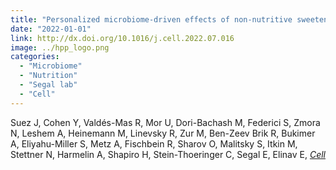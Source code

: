 ```yaml
---
title: "Personalized microbiome-driven effects of non-nutritive sweeteners on human glucose tolerance"
date: "2022-01-01"
link: http://dx.doi.org/10.1016/j.cell.2022.07.016
image: ../hpp_logo.png
categories:
  - "Microbiome"
  - "Nutrition"
  - "Segal lab"
  - "Cell"
---
```


Suez J, Cohen Y, Valdés-Mas R, Mor U, Dori-Bachash M, Federici S, Zmora N, Leshem A, Heinemann M, Linevsky R, Zur M, Ben-Zeev Brik R, Bukimer A, Eliyahu-Miller S, Metz A, Fischbein R, Sharov O, Malitsky S, Itkin M, Stettner N, Harmelin A, Shapiro H, Stein-Thoeringer C, Segal E, Elinav E, [*Cell*](http://dx.doi.org/10.1016/j.cell.2022.07.016)



